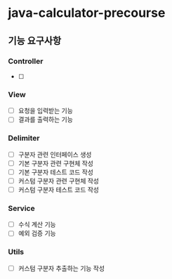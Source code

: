 # java-calculator-precourse

## 기능 요구사항

### Controller

- [ ] 

### View

- [ ] 요청을 입력받는 기능
- [ ] 결과를 출력하는 기능

### Delimiter

- [ ] 구분자 관련 인터페이스 생성
- [ ] 기본 구분자 관련 구현체 작성
- [ ] 기본 구분자 테스트 코드 작성
- [ ] 커스텀 구분자 관련 구현체 작성
- [ ] 커스텀 구분자 테스트 코드 작성

### Service

- [ ] 수식 계산 기능
- [ ] 예외 검증 기능

### Utils

- [ ] 커스텀 구분자 추출하는 기능 작성